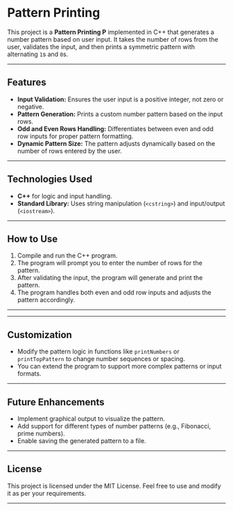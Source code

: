 # Pattern Printing 

This project is a **Pattern Printing P** implemented in C++ that generates a number pattern based on user input. It takes the number of rows from the user, validates the input, and then prints a symmetric pattern with alternating `1`s and `0`s.

---

## Features
- **Input Validation:** Ensures the user input is a positive integer, not zero or negative.
- **Pattern Generation:** Prints a custom number pattern based on the input rows.
- **Odd and Even Rows Handling:** Differentiates between even and odd row inputs for proper pattern formatting.
- **Dynamic Pattern Size:** The pattern adjusts dynamically based on the number of rows entered by the user.

---

## Technologies Used
- **C++** for logic and input handling.
- **Standard Library:** Uses string manipulation (`<cstring>`) and input/output (`<iostream>`).

---

## How to Use
1. Compile and run the C++ program.
2. The program will prompt you to enter the number of rows for the pattern.
3. After validating the input, the program will generate and print the pattern.
4. The program handles both even and odd row inputs and adjusts the pattern accordingly.

---


---

## Customization
- Modify the pattern logic in functions like `printNumbers` or `printTopPattern` to change number sequences or spacing.
- You can extend the program to support more complex patterns or input formats.

---

## Future Enhancements
- Implement graphical output to visualize the pattern.
- Add support for different types of number patterns (e.g., Fibonacci, prime numbers).
- Enable saving the generated pattern to a file.

---

## License
This project is licensed under the MIT License. Feel free to use and modify it as per your requirements.

---
